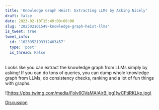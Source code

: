 ```yaml
---
title: 'Knowledge Graph Heist: Extracting LLMs by Asking Nicely'
draft: false
date: 2023-02-10T15:49:09+00:00
slug: '202302101549-knowledge-graph-heist-llms'
is_tweet: true
tweet_info:
  id: '1623952193312403457'
  type: 'post'
  is_thread: False
---
```




Looks like you can extract the knowledge graph from LLMs simply by asking! If you can do tons of queries, you can dump whole knowledge graph from LLMs, do consistency checks, ranking and a lot of fun things with graphs. 

![https://pbs.twimg.com/media/Folv6OVaMAIAjrB.jpg](wCFtiRKLkp.jpg)

[Discussion](https://x.com/sytelus/status/1623952193312403457)
